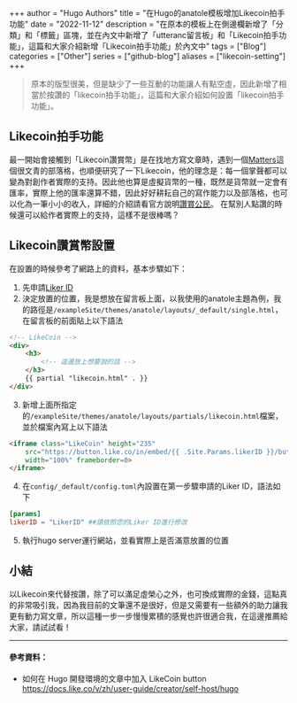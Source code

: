 +++
author = "Hugo Authors"
title = "在Hugo的anatole模板增加Likecoin拍手功能"
date = "2022-11-12"
description = "在原本的模板上在側邊欄新增了「分類」和「標籤」區塊，並在內文中新增了「utteranc留言板」和「Likecoin拍手功能」，這篇和大家介紹新增「Likecoin拍手功能」於內文中"
tags = ["Blog"]
categories = ["Other"]
series = ["github-blog"]
aliases = ["likecoin-setting"]
+++

> 原本的版型很美，但是缺少了一些互動的功能讓人有點空虛，因此新增了相當於按讚的「likecoin拍手功能」，這篇和大家介紹如何設置「likecoin拍手功能」。
>

## Likecoin拍手功能

最一開始會接觸到「Likecoin讚賞幣」是在找地方寫文章時，遇到一個[Matters](https://matters.news/)這個很文青的部落格，也順便研究了一下Likecoin，他的理念是：每一個掌聲都可以變為對創作者實際的支持。因此他也算是虛擬貨幣的一種，既然是貨幣就一定會有匯率，實際上他的匯率還算不錯，因此好好耕耘自己的寫作能力以及部落格，也可以化為一筆小小的收入，詳細的介紹請看官方說明[讚賞公民](https://docs.like.co/v/zh/user-guide/civic-liker)。
在幫別人點讚的時候還可以給作者實際上的支持，這樣不是很棒嗎？

## Likecoin讚賞幣設置

在設置的時候參考了網路上的資料，基本步驟如下：
1. 先申請[Liker ID](https://docs.like.co/v/zh/user-guide/liker-id)
2. 決定放置的位置，我是想放在留言板上面，以我使用的anatole主題為例，我的路徑是`/exampleSite/themes/anatole/layouts/_default/single.html`，在留言板的前面貼上以下語法
```html
<!-- LikeCoin -->
<div>
	<h3>
		<!-- 這邊放上想要說的話 -->
	</h3>
	{{ partial "likecoin.html" . }}
</div>
```
3. 新增上面所指定的`/exampleSite/themes/anatole/layouts/partials/likecoin.html`檔案，並於檔案內寫上以下語法
```html
<iframe class="LikeCoin" height="235"
	src="https://button.like.co/in/embed/{{ .Site.Params.likerID }}/button?referrer={{ .Permalink }}"
	width="100%" frameborder=0>
</iframe>
```
4. 在`config/_default/config.toml`內設置在第一步驟申請的Liker ID，語法如下
```toml
[params]
likerID = "LikerID" ##請依照您的Liker ID進行修改
```
5. 執行hugo server運行網站，並看實際上是否滿意放置的位置

## 小結

以Likecoin來代替按讚，除了可以滿足虛榮心之外，也可換成實際的金錢，這點真的非常吸引我，因為我目前的文筆還不是很好，但是又需要有一些額外的助力讓我更有動力寫文章，所以這種一步一步慢慢累積的感覺也許很適合我，在這邊推薦給大家，請試試看！

------

#### 參考資料：

* 如何在 Hugo 開發環境的文章中加入 LikeCoin button https://docs.like.co/v/zh/user-guide/creator/self-host/hugo
